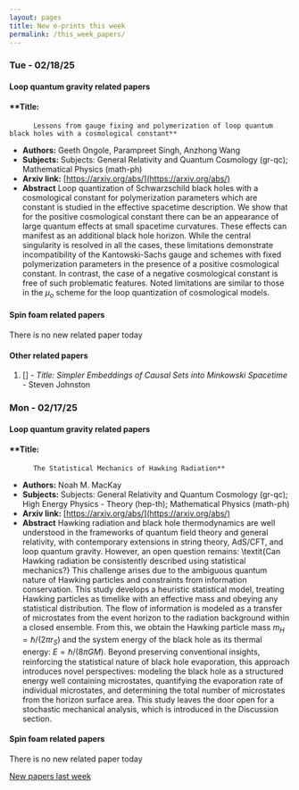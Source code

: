 ```yaml
---
layout: pages
title: New e-prints this week
permalink: /this_week_papers/
---
```




### Tue - 02/18/25

#### Loop quantum gravity related papers

#### **Title:
          Lessons from gauge fixing and polymerization of loop quantum black holes with a cosmological constant**
 - **Authors:** Geeth Ongole, Parampreet Singh, Anzhong Wang
 - **Subjects:** Subjects:
General Relativity and Quantum Cosmology (gr-qc); Mathematical Physics (math-ph)
 - **Arxiv link:** [https://arxiv.org/abs/](https://arxiv.org/abs/)
 - **Abstract**
 Loop quantization of Schwarzschild black holes with a cosmological constant for polymerization parameters which are constant is studied in the effective spacetime description. We show that for the positive cosmological constant there can be an appearance of large quantum effects at small spacetime curvatures. These effects can manifest as an additional black hole horizon. While the central singularity is resolved in all the cases, these limitations demonstrate incompatibility of the Kantowski-Sachs gauge and schemes with fixed polymerization parameters in the presence of a positive cosmological constant. In contrast, the case of a negative cosmological constant is free of such problematic features. Noted limitations are similar to those in the $\mu_o$ scheme for the loop quantization of cosmological models. 

#### Spin foam related papers

There is no new related paper today 



#### Other related papers

1. [[]](https://arxiv.org/abs/) - *Title:
          Simpler Embeddings of Causal Sets into Minkowski Spacetime* - Steven Johnston



### Mon - 02/17/25

#### Loop quantum gravity related papers

#### **Title:
          The Statistical Mechanics of Hawking Radiation**
 - **Authors:** Noah M. MacKay
 - **Subjects:** Subjects:
General Relativity and Quantum Cosmology (gr-qc); High Energy Physics - Theory (hep-th); Mathematical Physics (math-ph)
 - **Arxiv link:** [https://arxiv.org/abs/](https://arxiv.org/abs/)
 - **Abstract**
 Hawking radiation and black hole thermodynamics are well understood in the frameworks of quantum field theory and general relativity, with contemporary extensions in string theory, AdS/CFT, and loop quantum gravity. However, an open question remains: \textit{Can Hawking radiation be consistently described using statistical mechanics?} This challenge arises due to the ambiguous quantum nature of Hawking particles and constraints from information conservation. This study develops a heuristic statistical model, treating Hawking particles as timelike with an effective mass and obeying any statistical distribution. The flow of information is modeled as a transfer of microstates from the event horizon to the radiation background within a closed ensemble. From this, we obtain the Hawking particle mass $m_H=\hbar/(2\pi r_S)$ and the system energy of the black hole as its thermal energy: $E=\hbar/(8\pi GM)$. Beyond preserving conventional insights, reinforcing the statistical nature of black hole evaporation, this approach introduces novel perspectives: modeling the black hole as a structured energy well containing microstates, quantifying the evaporation rate of individual microstates, and determining the total number of microstates from the horizon surface area. This study leaves the door open for a stochastic mechanical analysis, which is introduced in the Discussion section. 

#### Spin foam related papers

There is no new related paper today 




[New papers last week]({{site.url}}/archived/weekly/pre-prints/2025/02/17/archived_weekly_papers.html)
